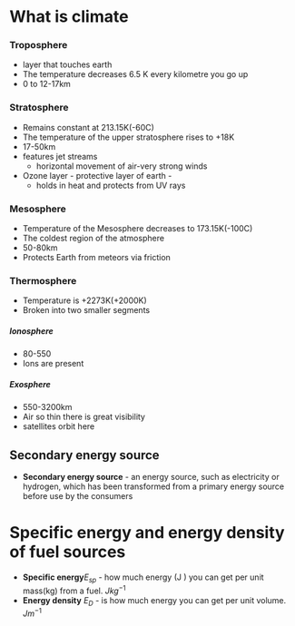 # What is climate
### Troposphere
- layer that touches earth
- The temperature decreases 6.5 K every kilometre you go up
- 0 to 12-17km
### Stratosphere
- Remains constant at 213.15K(-60C)
- The temperature of the upper stratosphere rises to +18K
- 17-50km
- features jet streams
	- horizontal movement of air-very strong winds
- Ozone layer - protective layer of earth -
	- holds in heat and protects from UV rays
### Mesosphere
- Temperature of the Mesosphere decreases to 173.15K(-100C)
- The coldest region of the atmosphere
- 50-80km
- Protects Earth from meteors via friction
### Thermosphere
- Temperature is +2273K(+2000K)
- Broken into two smaller segments
##### Ionosphere
- 80-550
- Ions are present
##### Exosphere
- 550-3200km
- Air so thin there is great visibility
- satellites orbit here
## Secondary energy source
- **Secondary energy source** - an energy source, such as electricity or hydrogen, which has been transformed from a primary energy source before use by the consumers
# Specific energy and energy density of fuel sources
- **Specific energy**$E_{sp}$  - how much energy (J ) you can get per unit mass(kg) from a fuel. $Jkg^{-1}$
- **Energy density** $E_{D}$ - is how much energy you can get per unit volume. $Jm^{-1}$

